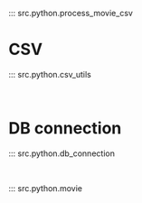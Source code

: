 
::: src.python.process_movie_csv
<br>

# CSV
::: src.python.csv_utils

<br>

# DB connection
::: src.python.db_connection

<br>

::: src.python.movie